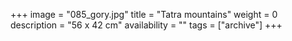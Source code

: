 +++
image = "085_gory.jpg"
title = "Tatra mountains"
weight = 0
description = "56 x 42 cm"
availability = ""
tags = ["archive"]
+++
